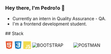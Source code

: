 ### Hey there, I'm Pedro!o 👋

- Currently an intern in Quality Assurance - QA.
- I'm a frontend development student.

<div style="">
  ## Stack
  <div style="display: inline_block"><br>
    <img align= "center" alt="HTML" height="25" width="25" src="https://raw.githubusercontent.com/devicons/devicon/master/icons/html5/html5-original.svg" title="html"/>
    <img align= "center" alt="CSS" height="25" width="25" src="https://raw.githubusercontent.com/devicons/devicon/master/icons/css3/css3-original.svg" title="css"/>
    <img align= "center" alt="JAVASCRIPT" height="25" width="25" src="https://raw.githubusercontent.com/devicons/devicon/master/icons/javascript/javascript-plain.svg" title="javascript"/>
    <img align= "center" alt="BOOTSTRAP" height="25" width="25" src="https://cdn.jsdelivr.net/gh/devicons/devicon/icons/bootstrap/bootstrap-original.svg" title="bootstrap"/>
    <img align= "center" alt="ROBOT FRAMEWORK" height="25" width="25" src = "simple-icons--robotframework.svg" title="robot framework" />
    <img align= "center" alt="POSTMAN" height="25" width="25" src="https://cdn.jsdelivr.net/gh/devicons/devicon@latest/icons/postman/postman-original.svg" title="postman" />       
  </div>
</div>




